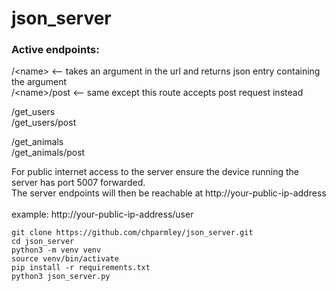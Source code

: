 # json_server <br>

<h3>Active endpoints:</h3>
/&lt;name&gt;     <-- takes an argument in the url and returns json entry containing the argument <br>
/&lt;name&gt;/post    <-- same except this route accepts post request instead <br>

/get_users <br>
/get_users/post <br>

/get_animals <br>
/get_animals/post <br>


For public internet access to the server ensure the device running the server has port 5007 forwarded.<br>
The server endpoints will then be reachable at http://your-public-ip-address<br><br>
example: http://your-public-ip-address/user

```
git clone https://github.com/chparmley/json_server.git
cd json_server
python3 -m venv venv
source venv/bin/activate
pip install -r requirements.txt
python3 json_server.py
```
